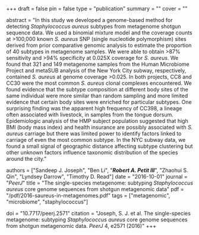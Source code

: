 +++
draft = false
pin = false
type = "publication"
summary = ""
cover = ""

abstract = "In this study we developed a genome-based method for detecting *Staphylococcus aureus* subtypes from metagenome shotgun sequence data. We used a binomial mixture model and the coverage counts at >100,000 known *S. aureus* SNP (single nucleotide polymorphism) sites derived from prior comparative genomic analysis to estimate the proportion of 40 subtypes in metagenome samples. We were able to obtain >87% sensitivity and >94% specificity at 0.025X coverage for *S. aureus*. We found that 321 and 149 metagenome samples from the Human Microbiome Project and metaSUB analysis of the New York City subway, respectively, contained *S. aureus* at genome coverage >0.025. In both projects, CC8 and CC30 were the most common *S. aureus* clonal complexes encountered. We found evidence that the subtype composition at different body sites of the same individual were more similar than random sampling and more limited evidence that certain body sites were enriched for particular subtypes. One surprising finding was the apparent high frequency of CC398, a lineage often associated with livestock, in samples from the tongue dorsum. Epidemiologic analysis of the HMP subject population suggested that high BMI (body mass index) and health insurance are possibly associated with *S. aureus* carriage but there was limited power to identify factors linked to carriage of even the most common subtype. In the NYC subway data, we found a small signal of geographic distance affecting subtype clustering but other unknown factors influence taxonomic distribution of the species around the city."

authors = ["Sandeep J. Joseph", "Ben Li", "***Robert A. Petit III***", "Zhaohui S. Qin", "Lyndsey Darrow", "Timothy D. Read"]
date = "2016-10-01"
journal = "*PeerJ*"
title = "The single-species metagenome: subtyping *Staphylococcus aureus* core genome sequences from shotgun metagenomic data"
pdf = "/pdf/2016-saureus-in-metagenomes.pdf"
tags = ["metagenomic", "microbiome", "staphylococcus"]

doi = "10.7717/peerj.2571"
citation = "Joseph, S. J. et al. The single-species metagenome: subtyping *Staphylococcus aureus* core genome sequences from shotgun metagenomic data. *PeerJ* 4, e2571 (2016)"
+++
